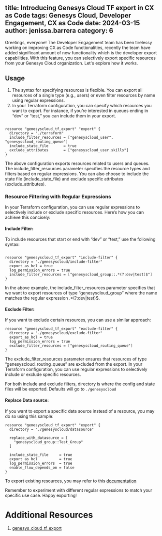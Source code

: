 title: Introducing Genesys Cloud TF export in CX as Code
tags: Genesys Cloud, Developer Engagement, CX as Code
date: 2024-03-15
author: jenissa.barrera
category: 6
---

Greetings, everyone! The Developer Engagement team has been tirelessy working on improving CX as Code functionalities, recently the team have added significant amount of new functionality which is the developer export capabilities. With this feature, you can selectively export specific resources from your Genesys Cloud organization. Let's explore how it works.


## Usage


1. The syntax for specifying resources is flexible. You can export all resources of a single type (e.g., users) or even filter resources by name using regular expressions.
2. In your Terraform configuration, you can specify which resources you want to export. For instance, if you’re interested in queues ending in “dev” or “test,” you can include them in your export.

```hcl

resource "genesyscloud_tf_export" "export" {
  directory = "./terraform"
  include_filter_resources = ["genesyscloud_user", "genesyscloud_routing_queue"]
  include_state_file       = true
  exclude_attributes       = ["genesyscloud_user.skills"]
}

```

The above configuration exports resources related to users and queues. The include_filter_resources parameter specifies the resource types and filters based on regular expressions. You can also choose to include the state file (include_state_file) and exclude specific attributes (exclude_attributes).

### Resource Filtering with Regular Expressions


In your Terraform configuration, you can use regular expressions to selectively include or exclude specific resources. Here’s how you can achieve this concisely:

#### Include Filter:

To include resources that start or end with “dev” or “test,” use the following syntax:

```hcl

resource "genesyscloud_tf_export" "include-filter" {
  directory = "./genesyscloud/include-filter"
  export_as_hcl = true
  log_permission_errors = true
  include_filter_resources = ["genesyscloud_group::.*(?:dev|test)$"]
}
```

In the above example, the include_filter_resources parameter specifies that we want to export resources of type “genesyscloud_group” where the name matches the regular expression .*(?:dev|test)$.

#### Exclude Filter:
If you want to exclude certain resources, you can use a similar approach:

```hcl
resource "genesyscloud_tf_export" "exclude-filter" {
  directory = "./genesyscloud/exclude-filter"
  export_as_hcl = true
  log_permission_errors = true
  exclude_filter_resources = ["genesyscloud_routing_queue"]
}

```

The exclude_filter_resources parameter ensures that resources of type “genesyscloud_routing_queue” are excluded from the export. In your Terraform configuration, you can use regular expressions to selectively include or exclude specific resources. 


For both include and exclude filters, directory is where the config and state files will be exported. Defaults will go to ```./genesyscloud```

#### Replace Data source:

If you want to export a specific data source instead of a resource, you may do so using this sample:

```hcl
resource "genesyscloud_tf_export" "export" {
  directory = "./genesyscloud/datasource"

  replace_with_datasource = [
    "genesyscloud_group::Test_Group"
  ]

  include_state_file     = true
  export_as_hcl          = true
  log_permission_errors  = true
  enable_flow_depends_on = false
}
```




To export existing resources, you may refer to this [documentation](https://registry.terraform.io/providers/MyPureCloud/genesyscloud/latest/docs/guides/export)



Remember to experiment with different regular expressions to match your specific use case. Happy exporting!

# Additional Resources
1. [genesys_cloud_tf_export](https://registry.terraform.io/providers/MyPureCloud/genesyscloud/latest/docs/resources/tf_export#replace_with_datasource)